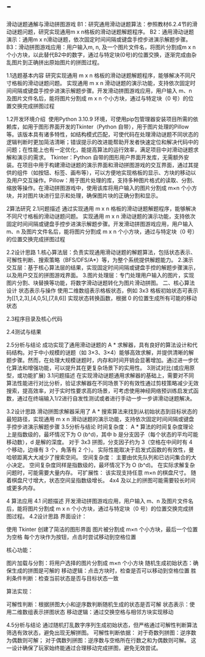 # -
滑动谜题通解与滑动拼图游戏
B1：研究通用滑动谜题算法：参照教材6.2.4节的滑动谜题问题，研究实现通用m x n格板的滑动谜题解题程序。 
B2：通用滑动谜题演示：通用m x n滑动谜题，依次固定时间间隔或键盘手控步进演示解题步骤。
B3：滑动拼图游戏应用：用户输入m, n, 及一个图片文件名，将图片分割成m x n个小方块，以此替代B2中的数字，通过与特定块(0号)的位置交换，逐渐完成由杂乱图片到正确拼出原始图片的拼图过程。

1.1选题基本内容
研究实现通用 m x n 格板的滑动谜题解题程序，能够解决不同尺寸格板的滑动谜题问题。​
实现通用 m x n 滑动谜题的演示功能，支持依次固定时间间隔或键盘手控步进演示解题步骤。​
开发滑动拼图游戏应用，用户输入 m、n 及图片文件名后，能将图片分割成 m x n 个小方块，通过与特定块（0 号）的位置交换完成拼图过程

1.2开发环境介绍
 使用Python 3.10.9 环境，可使用pip包管理器安装项目所需的依赖库，如用于图形界面开发的Tkinter（Python 自带），用于图片处理的Pillow等。该版本具有诸多特性，如结构模式匹配，可使代码在处理滑动谜题不同状态的逻辑判断时更加简洁清晰；错误提示的改进能帮助开发者快速定位和解决代码中的问题；在性能上也有一定优化，能提高算法的运行效率，满足项目中对滑动谜题求解和演示的需求。
Tkinter：Python 自带的图形用户界面开发库，无需额外安装。在项目中用于构建滑动谜题的演示界面和滑动拼图游戏的交互界面，通过其提供的组件（如按钮、标签、画布等），可以方便地实现格板的显示、方块的移动以及用户交互操作。​
Pillow：用于图片处理的库，支持多种图片格式的读取、分割、缩放等操作。在滑动拼图游戏中，使用该库将用户输入的图片分割成 m×n 个小方块，并对图片块进行显示和处理，确保图片块的正确分割和显示。


2算法研究
2.1问题描述
通过实现通用 m x n 格板的滑动谜题解题程序，能够解决不同尺寸格板的滑动谜题问题。​
实现通用 m x n 滑动谜题的演示功能，支持依次固定时间间隔或键盘手控步进演示解题步骤。​
开发滑动拼图游戏应用，用户输入 m、n 及图片文件名后，能将图片分割成 m x n 个小方块，通过与特定块（0 号）的位置交换完成拼图过程

2.2设计思路
1.核心算法层：负责实现通用滑动谜题的解题算法，包括状态表示、可解性判断、搜索策略（BFS/DFS/A*）等，为整个系统提供解题能力。
2.演示交互层：基于核心算法层的结果，实现固定时间间隔或键盘手控的解题步骤演示，以及用户交互的拼图游戏界面。
3.图片处理层：专门处理用户输入的图片，实现图片分割、块替换等功能，将数字滑动谜题转化为图片滑动拼图。
二、核心算法设计
状态表示与操作
使用二维数组表示格板状态，例如 3x3 格板初始状态可表示为[[1,2,3],[4,0,5],[7,8,6]]
实现状态转换函数，根据 0 的位置生成所有可能的移动状态

2.3程序目录及核心代码



2.4测试与结果

2.5分析与结论
成功实现了通用滑动谜题的 A * 求解器，具有良好的算法设计和代码结构。对于中小规模的谜题（如 3×3、3×4）能够高效求解，并提供清晰的解题步骤。然而，在处理大规模谜题时，内存和时间开销会显著增加。通过进一步优化算法和增强功能，可以提升其在更复杂场景下的实用性。
3测试对比(或应用原型，或功能扩展)
3.1问题描述
在实现滑动谜题通用求解器的基础上，需要对不同算法性能进行对比分析，验证求解器在不同场景下的有效性通过剪枝策略减少无效搜索，提高效率，对于实时性要求高的场景，可考虑使用神经网络预训练启发式函数，通过在终端输入1/2进行自发性测试或者进行手动一步一步讲滑动谜题解决。

3.2设计思路
滑动拼图求解器采用了 A * 搜索算法来找到从初始状态到目标状态的最短路径，实现通用 m x n 滑动谜题的演示功能，支持依次固定时间间隔或键盘手控步进演示解题步骤
3.5分析与结论
时间复杂度：
A * 算法的时间复杂度理论上是指数级的，最坏情况下为 O (b^d)，其中 b 是分支因子（每个状态的平均可能移动数），d 是解的深度。
对于 3x3 拼图，分支因子约为 3（空格在中间时有 4 个移动，边缘有 3 个，角落有 2 个）。
实际性能取决于启发式函数的有效性，曼哈顿距离大大减少了搜索空间。
空间复杂度：
主要由优先队列和已访问集合的大小决定。
空间复杂度同样是指数级的，最坏情况下为 O (b^d)。
在实际求解复杂问题时，可能需要大量内存。
可扩展性：
该实现支持任意 m×n 的棋盘尺寸。
随着棋盘尺寸增大，状态空间呈指数级增长。
4x4 及以上的拼图可能需要较长时间或更多内存。

4 算法应用
4.1 问题描述
开发滑动拼图游戏应用，用户输入 m、n 及图片文件名后，能将图片分割成 m x n 个小方块，通过与特定块（0 号）的位置交换完成拼图过程。
4.2设计思路
界面设计：

使用 Tkinter 创建了简洁的图形界面
图片被分割成 m×n 个小方块，最后一个位置为空格
每个方块作为按钮，点击时尝试移动到空格位置

核心功能：

图片加载与分割：将用户选择的图片分割成 m×n 个小方块
随机生成初始状态：确保生成的拼图是可解的
移动逻辑：点击方块时，检查是否可以移动到空格位置
胜利条件判断：检查当前状态是否与目标状态一致

算法实现：

可解性判断：根据拼图大小和逆序数判断随机生成的状态是否可解
状态表示：使用二维数组表示拼图状态
移动逻辑：通过交换空格与相邻方块实现移动





4.5分析与结论
通过随机打乱数字序列生成初始状态，但严格通过可解性判断算法筛选有效状态，避免出现无解拼图。
可解性判断依据：
对于奇数列拼图：逆序数为偶数则可解；
对于偶数列拼图：逆序数与空格所在行数之和为偶数则可解。
这一设计确保了玩家始终能通过合理移动完成拼图，避免无效尝试。
